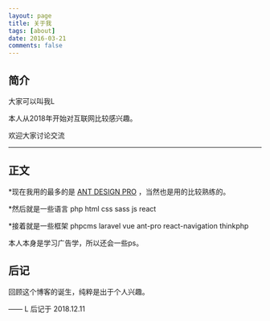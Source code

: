 ```yaml
---
layout: page
title: 关于我
tags: [about]
date: 2016-03-21
comments: false
---
```


## 简介

大家可以叫我L 

本人从2018年开始对互联网比较感兴趣。

欢迎大家讨论交流

---

## 正文

*现在我用的最多的是 [ANT DESIGN PRO](https://pro.ant.design/index-cn) ，当然也是用的比较熟练的。

*然后就是一些语言 php html css sass js react 

*接着就是一些框架 phpcms laravel vue ant-pro react-navigation thinkphp 

本人本身是学习广告学，所以还会一些ps。

## 后记

回顾这个博客的诞生，纯粹是出于个人兴趣。

—— L 后记于 2018.12.11








